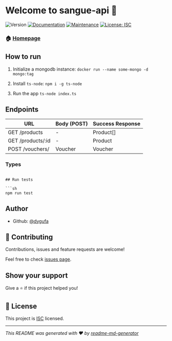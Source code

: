 # Welcome to sangue-api 👋
![Version](https://img.shields.io/badge/version-1.0.0-blue.svg?cacheSeconds=2592000)
[![Documentation](https://img.shields.io/badge/documentation-yes-brightgreen.svg)](https://github.com/dygufa/sangue-api#readme)
[![Maintenance](https://img.shields.io/badge/Maintained%3F-yes-green.svg)](https://github.com/dygufa/sangue-api/graphs/commit-activity)
[![License: ISC](https://img.shields.io/badge/License-ISC-yellow.svg)](https://github.com/dygufa/sangue-api/blob/master/LICENSE)

### 🏠 [Homepage](https://github.com/dygufa/sangue-api#readme)

## How to run

1) Initialize a mongodb instance:
`docker run --name some-mongo -d mongo:tag`

2) Install `ts-node`:
`npm i -g ts-node`

3) Run the app
`ts-node index.ts`

## Endpoints

URL | Body (POST) | Success Response |
--- | --- | ---
GET /products | - | Product[]
GET /products/:id | - | Product
POST /vouchers/ | Voucher | Voucher

### Types

```

## Run tests

```sh
npm run test
```

## Author

* Github: [@dygufa](https://github.com/dygufa)

## 🤝 Contributing

Contributions, issues and feature requests are welcome!

Feel free to check [issues page](https://github.com/dygufa/sangue-api/issues).

## Show your support

Give a ⭐️ if this project helped you!


## 📝 License

This project is [ISC](https://github.com/dygufa/sangue-api/blob/master/LICENSE) licensed.

***
_This README was generated with ❤️ by [readme-md-generator](https://github.com/kefranabg/readme-md-generator)_